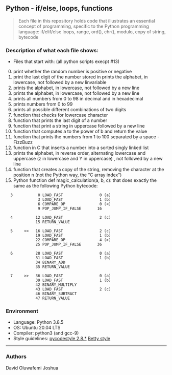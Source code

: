 ## Python - if/else, loops, functions

> Each file in this repository holds code that illustrates an essential concept of programming,
> specific to the Python programming language: if/elif/else loops, range, ord(), chr(),
> modulo, copy of string, bytecode

### Description of what each file shows:

- Files that start with: (all python scripts execpt #13)

0. print whether the random number is positive or negative
1. print the last digit of the number stored in prints the alphabet, in lowercase, not followed by a new linvariable
2. prints the alphabet, in lowercase, not followed by a new line
3. prints the alphabet, in lowercase, not followed by a new line
4. prints all numbers from 0 to 98 in decimal and in hexadecimal
5. prints numbers from 0 to 99
6. prints all possible different combinations of two digits
7. function that checks for lowercase character
8. function that prints the last digit of a number
9. function that print a string in uppercase followed by a new line
10. function that computes a to the power of b and return the value
11. function that prints the numbers from 1 to 100 separated by a space - FizzBuzz
12. function in C that inserts a number into a sorted singly linked list
13. prints the alphabet, in reverse order, alternating lowercase and uppercase (z in lowercase and Y in uppercase) , not followed by a new line
14. function that creates a copy of the string, removing the character at the position n (not the Python way, the “C array index”)
15. Python function def magic_calculation(a, b, c): that does exactly the same as the following Python bytecode:

```
  3           0 LOAD_FAST                0 (a)
              3 LOAD_FAST                1 (b)
              6 COMPARE_OP               0 (<)
              9 POP_JUMP_IF_FALSE       16

  4          12 LOAD_FAST                2 (c)
             15 RETURN_VALUE

  5     >>   16 LOAD_FAST                2 (c)
             19 LOAD_FAST                1 (b)
             22 COMPARE_OP               4 (>)
             25 POP_JUMP_IF_FALSE       36

  6          28 LOAD_FAST                0 (a)
             31 LOAD_FAST                1 (b)
             34 BINARY_ADD
             35 RETURN_VALUE

  7     >>   36 LOAD_FAST                0 (a)
             39 LOAD_FAST                1 (b)
             42 BINARY_MULTIPLY
             43 LOAD_FAST                2 (c)
             46 BINARY_SUBTRACT
             47 RETURN_VALUE
```

### Environment

- Language: Python 3.8.5
- OS: Ubuntu 20.04 LTS
- Compiler: python3 (and gcc-9)
- Style guidelines: [pycodestyle 2.8.\*](https://pypi.org/project/pycodestyle/) [Betty style](https://github.com/holbertonschool/Betty/wiki)

---

### Authors

David Oluwafemi Joshua
